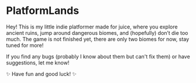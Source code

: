 # PlatformLands
 
Hey! This is my little indie platformer made for juice, where you explore ancient ruins, jump around dangerous biomes, and (hopefully) don’t die too much. The game is not finished yet, there are only two biomes for now, stay tuned for more!

If you find any bugs (probably I know about them but can't fix them) or have suggestions, let me know!

✨ Have fun and good luck! ✨
